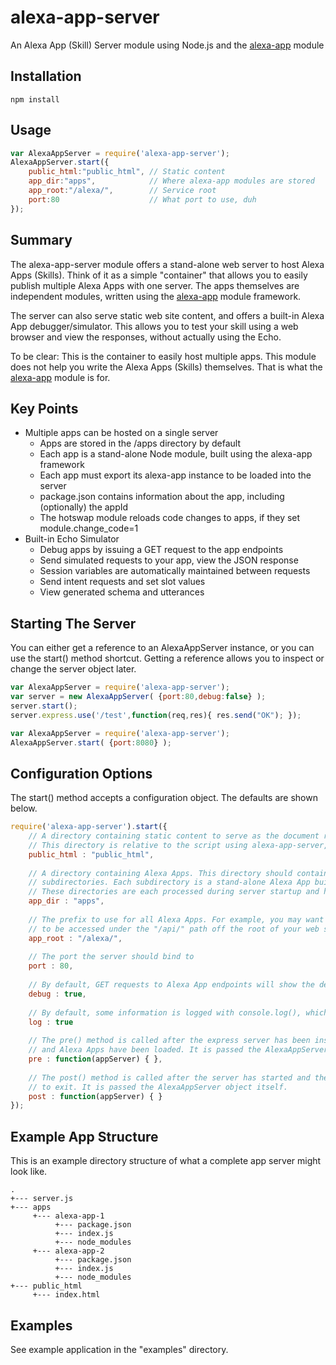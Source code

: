 # alexa-app-server

An Alexa App (Skill) Server module using Node.js and the [alexa-app](https://www.npmjs.com/package/alexa-app) module

## Installation

	npm install

## Usage

```javascript
var AlexaAppServer = require('alexa-app-server');
AlexaAppServer.start({
	public_html:"public_html", // Static content
	app_dir:"apps",            // Where alexa-app modules are stored
	app_root:"/alexa/",        // Service root
	port:80                    // What port to use, duh
});
```


## Summary

The alexa-app-server module offers a stand-alone web server to host Alexa Apps (Skills). Think of it as a simple "container" that allows you to easily publish multiple Alexa Apps with one server. The apps themselves are independent modules, written using the [alexa-app](https://www.npmjs.com/package/alexa-app) module framework.

The server can also serve static web site content, and offers a built-in Alexa App debugger/simulator. This allows you to test your skill using a web browser and view the responses, without actually using the Echo.

To be clear: This is the container to easily host multiple apps. This module does not help you write the Alexa Apps (Skills) themselves. That is what the [alexa-app](https://www.npmjs.com/package/alexa-app) module is for.

## Key Points

- Multiple apps can be hosted on a single server
  - Apps are stored in the /apps directory by default
  - Each app is a stand-alone Node module, built using the alexa-app framework
  - Each app must export its alexa-app instance to be loaded into the server
  - package.json contains information about the app, including (optionally) the appId
  - The hotswap module reloads code changes to apps, if they set module.change_code=1
- Built-in Echo Simulator 
  - Debug apps by issuing a GET request to the app endpoints
  - Send simulated requests to your app, view the JSON response
  - Session variables are automatically maintained between requests
  - Send intent requests and set slot values
  - View generated schema and utterances

## Starting The Server

You can either get a reference to an AlexaAppServer instance, or you can use the start() method shortcut. Getting a reference allows you to inspect or change the server object later.

```javascript
var AlexaAppServer = require('alexa-app-server');
var server = new AlexaAppServer( {port:80,debug:false} );
server.start();
server.express.use('/test',function(req,res){ res.send("OK"); });
```

```javascript
var AlexaAppServer = require('alexa-app-server');
AlexaAppServer.start( {port:8080} );
```

## Configuration Options

The start() method accepts a configuration object. The defaults are shown below.

```javascript
require('alexa-app-server').start({
	// A directory containing static content to serve as the document root.
    // This directory is relative to the script using alexa-app-server, not relative to the module directory.
    public_html : "public_html",
    
    // A directory containing Alexa Apps. This directory should contain one or more
    // subdirectories. Each subdirectory is a stand-alone Alexa App built with the alexa-app framework.
    // These directories are each processed during server startup and hooked into the server.
    app_dir : "apps",
    
    // The prefix to use for all Alexa Apps. For example, you may want all your Alexa endpoints
    // to be accessed under the "/api/" path off the root of your web server.
    app_root : "/alexa/",
    
    // The port the server should bind to
    port : 80,
    
    // By default, GET requests to Alexa App endpoints will show the debugger UI. This can be disabled.
    debug : true,
    
    // By default, some information is logged with console.log(), which can be disabled
    log : true
    
    // The pre() method is called after the express server has been instantiated, but before
    // and Alexa Apps have been loaded. It is passed the AlexaAppServer object itself.
    pre : function(appServer) { },
    
    // The post() method is called after the server has started and the start() method is ready
    // to exit. It is passed the AlexaAppServer object itself.
    post : function(appServer) { }
});
```

## Example App Structure

This is an example directory structure of what a complete app server might look like.

```
.
+--- server.js
+--- apps
     +--- alexa-app-1
          +--- package.json
          +--- index.js
          +--- node_modules
     +--- alexa-app-2
          +--- package.json
          +--- index.js
          +--- node_modules
+--- public_html
     +--- index.html
```

## Examples

See example application in the "examples" directory.
